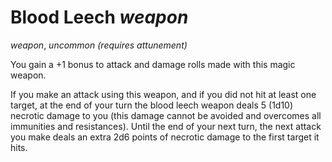 # Blood Leech *weapon*
*weapon*, *uncommon (requires attunement)*

You gain a +1 bonus to attack and damage rolls made with this magic weapon.

If you make an attack using this weapon, and if you did not hit at least one target, at the end of your turn the blood leech weapon deals 5 (1d10) necrotic damage to you (this damage cannot be avoided and overcomes all immunities and resistances). Until the end of your next turn, the next attack you make deals an extra 2d6 points of necrotic damage to the first target it hits.

